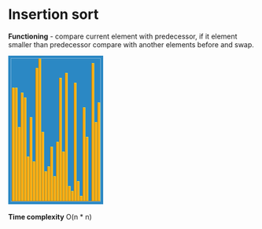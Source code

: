 # Insertion sort

**Functioning** - compare current element with predecessor, if it element smaller than predecessor compare with another elements before and swap.

![linear-search](https://github.com/htdhcvm/javascript-algorithms/blob/master/assets/insertion-sort/Insertion_sort.gif)

**Time complexity** O(n \* n)
